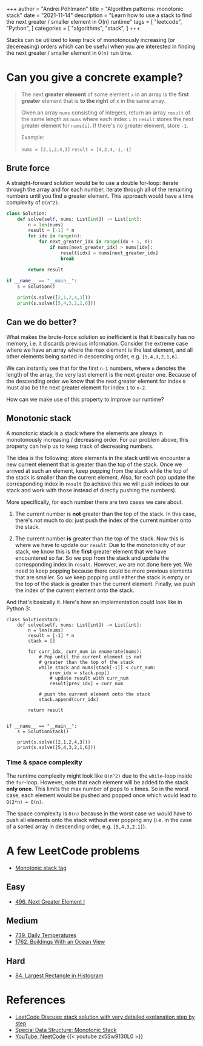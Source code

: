 +++ author = "Andrei Pöhlmann"
title = "Algorithm patterns: monotonic stack"
date = "2021-11-14"
description = "Learn how to use a stack to find the next greater / smaller element in O(n) runtime"
tags = [
"leetcode",
"Python",
]
categories = [
"algorithms",
"stack",
]
+++

Stacks can be utilized to keep track of monotonously increasing (or decereasing) orders which can be useful when you
are interested in finding the next greater / smaller element in `O(n)` run time.

# Can you give a concrete example?

> The next **greater element** of some element `x` in an array is the **first greater** element that is **to the right**
> of x in the same array.
> 
> Given an array `nums` consisting of integers, return an array `result` of the same length as `nums` where each index `i` in 
> `result` stores the next greater element for `nums[i]`. If there's no greater element, store `-1`.
> 
> Example: 
> 
> `nums = [2,1,2,4,3]` 
> `result = [4,2,4,-1,-1]`

## Brute force

A straight-forward solution would be to use a double for-loop: iterate through the array and for each number, iterate 
through all of the remaining numbers until you find a greater element. This approach would have a time complexity of 
`O(n^2)`.

```Python
class Solution:
    def solve(self, nums: List[int]) -> List[int]:
        n = len(nums)
        result = [-1] * n
        for idx in range(n):
            for next_greater_idx in range(idx + 1, n):
                if nums[next_greater_idx] > nums[idx]:
                    result[idx] = nums[next_greater_idx]
                    break      

        return result
        
if __name__ == "__main__":
    s = Solution()

    print(s.solve([2,1,2,4,3]))
    print(s.solve([5,4,3,2,1,6]))
```
## Can we do better?

What makes the brute-force solution so inefficient is that it basically has no memory, i.e. it discards
previous information. Consider the extreme case where we have an array where the max element is the last 
element, and all other elements being sorted in descending order, e.g.
`[5,4,3,2,1,6]`. 

We can instantly see that for the first `n-1` numbers, where `n` denotes the length of the array, the very last
element is the next greater one. Because of the descending order we know that the next greater element for 
index `0` must also be the next greater element for index `1` to `n-2`.

How can we make use of this property to improve our runtime? 

## Monotonic stack

A monotonic stack is a stack where the elements are always in monotonously increasing / decreasing order. 
For our problem above, this property can help us to keep track of decreasing numbers.

The idea is the following: store elements in the stack until we encounter a new current element that is greater than the 
top of the stack. Once we arrived at such an element, keep popping from the stack while the top of the stack is smaller 
than the current element. Also, for each pop update the corresponding index in `result` (to achieve this we will push 
indices to our stack and work with those instead of directly pushing the numbers).

More specifically, for each number there are two cases we care about. 

1. The current number is **not** greater than the top of the stack. In this case, there's not much to do: just
push the index of the current number onto the stack.


2. The current number **is** greater than the top of the stack. Now this is where we have to update our `result`:
Due to the monotonicity of our stack, we know this is the **first** greater element that we have encountered so far.
   So we pop from the stack and update the corresponding index in `result`. However, we are not done here yet. 
   We need to keep popping because there could be more previous elements that are smaller. So we keep popping until
   either the stack
   is empty or the top of the stack is greater than the current element. 
   Finally, we push the index of the current element onto the stack.
   
And that's basically it. Here's how an implementation could look like in Python 3:

```Python3 
class SolutionStack:
    def solve(self, nums: List[int]) -> List[int]:
        n = len(nums)
        result = [-1] * n
        stack = []

        for curr_idx, curr_num in enumerate(nums):
            # Pop until the current element is not
            # greater than the top of the stack
            while stack and nums[stack[-1]] < curr_num:
                prev_idx = stack.pop()
                # update result with curr_num
                result[prev_idx] = curr_num
                
            # push the current element onto the stack
            stack.append(curr_idx)

        return result


if __name__ == "__main__":
    s = SolutionStack()

    print(s.solve([2,1,2,4,3]))
    print(s.solve([5,4,3,2,1,6]))
```
### Time & space complexity

The runtime complexity might look like `O(n^2)` due to the `while`-loop inside the `for`-loop. However, note
that each element will be added to the stack **only once**. This limits the max number of pops to `n` times. 
So in the worst case, each element would be pushed and popped once which would lead to `O(2*n) = O(n)`.

The space complexity is `O(n)` because in the worst case we would have to push all elements onto the stack without
ever popping any (i.e. in the case of a sorted array in descending order, e.g. `[5,4,3,2,1]`).

# A few LeetCode problems

* [Monotonic stack tag](https://leetcode.com/tag/monotonic-stack/)

## Easy
* [496. Next Greater Element I](https://leetcode.com/problems/next-greater-element-i/)
## Medium
* [739. Daily Temperatures](https://leetcode.com/problems/daily-temperatures/)
* [1762. Buildings With an Ocean View](https://leetcode.com/problems/buildings-with-an-ocean-view/)
## Hard
* [84. Largest Rectangle in Histogram](https://leetcode.com/problems/largest-rectangle-in-histogram/)



# References 

* [LeetCode Discuss: stack solution with very detailed explanation step by step](https://leetcode.com/problems/sum-of-subarray-minimums/discuss/178876/stack-solution-with-very-detailed-explanation-step-by-step)
* [Special Data Structure: Monotonic Stack](https://labuladong.gitbook.io/algo-en/ii.-data-structure/monotonicstack)
* [YouTube: NeetCode](https://www.youtube.com/watch?v=zx5Sw9130L0)
{{< youtube zx5Sw9130L0 >}}